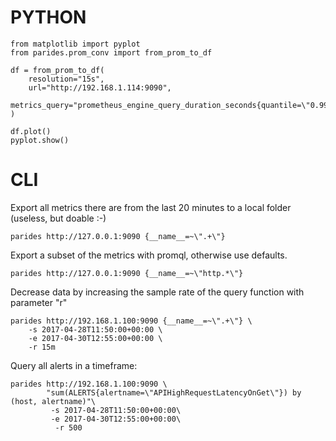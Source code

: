 # PYTHON
    from matplotlib import pyplot
    from parides.prom_conv import from_prom_to_df
    
    df = from_prom_to_df(
        resolution="15s",
        url="http://192.168.1.114:9090",
        metrics_query="prometheus_engine_query_duration_seconds{quantile=\"0.99\"}"
    )
    
    df.plot()
    pyplot.show()

# CLI

Export all metrics there are from the last 20 minutes to a local folder (useless, but doable :-)

    parides http://127.0.0.1:9090 {__name__=~\".+\"} 
        
Export a subset of the metrics with promql, otherwise use defaults.

    parides http://127.0.0.1:9090 {__name__=~\"http.*\"} 

Decrease data by increasing the sample rate of the query function with parameter "r"
  
    parides http://192.168.1.100:9090 {__name__=~\".+\"} \
        -s 2017-04-28T11:50:00+00:00 \
        -e 2017-04-30T12:55:00+00:00 \
        -r 15m

Query all alerts in a timeframe: 

    parides http://192.168.1.100:9090 \
            "sum(ALERTS{alertname=\"APIHighRequestLatencyOnGet\"}) by (host, alertname)"\
             -s 2017-04-28T11:50:00+00:00\
             -e 2017-04-30T12:55:00+00:00\
              -r 500